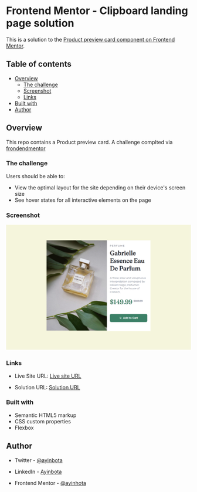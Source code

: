 # Frontend Mentor - Clipboard landing page solution

This is a solution to the [Product preview card component on Frontend Mentor](https://www.frontendmentor.io/challenges/product-preview-card-component-GO7UmttRfa).

## Table of contents

- [Overview](#overview)
  - [The challenge](#the-challenge)
  - [Screenshot](#screenshot)
  - [Links](#links)
- [Built with](#built-with)
- [Author](#author)

## Overview

This repo contains a Product preview card. A challenge complted via [frondendmentor](www.frontendmentor.io)

### The challenge

Users should be able to:

- View the optimal layout for the site depending on their device's screen size
- See hover states for all interactive elements on the page

### Screenshot

![Producr preview card](./images/screenshot.png)

### Links

- Live Site URL: [Live site URL](https://cerulean-syrniki-23e538.netlify.app/)

- Solution URL: [Solution URL](https://www.frontendmentor.io/solutions/responsive-product-card-preview-RbxPMTW283)

### Built with

- Semantic HTML5 markup
- CSS custom properties
- Flexbox

## Author

- Twitter - [@ayinbota](https://twitter.com/ayinbota_)

- LinkedIn - [Ayinbota](https://www.linkedin.com/in/emmanuel-ayinbota-59a2b5280/)

- Frontend Mentor - [@ayinhota](https://www.frontendmentor.io/profile/ayinbota)
